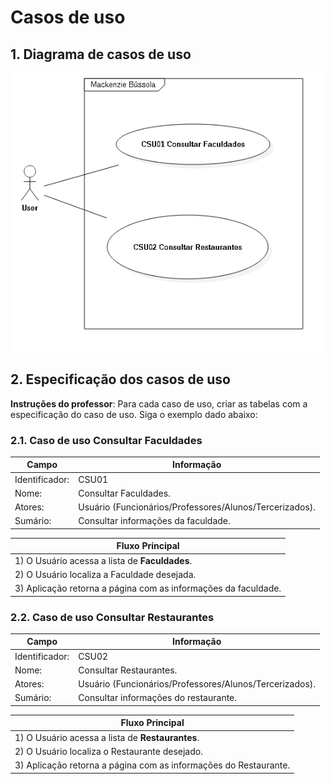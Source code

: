 # Casos de uso

## 1. Diagrama de casos de uso


![Diagrama dos casos de uso](UseCaseDiagram1.png)

## 2. Especificação dos casos de uso

**Instruções do professor**: Para cada caso de uso, criar as tabelas com a especificação do caso de uso. Siga o exemplo dado abaixo:

### 2.1. Caso de uso **Consultar Faculdades**

| Campo          | Informação        |
|---|---|
| Identificador: | CSU01              |
| Nome:          | Consultar Faculdades. |
| Atores:        | Usuário (Funcionários/Professores/Alunos/Tercerizados). |
| Sumário:       | Consultar informações da faculdade. |

| Fluxo Principal |
|---|
| 1) O Usuário acessa a lista de **Faculdades**. |
| 2) O Usuário localiza a Faculdade desejada.             |
| 3) Aplicação retorna a página com as informações da faculdade. |

### 2.2. Caso de uso **Consultar Restaurantes**

| Campo          | Informação        |
|---|---|
| Identificador: | CSU02              |
| Nome:          | Consultar Restaurantes. |
| Atores:        | Usuário (Funcionários/Professores/Alunos/Tercerizados). |
| Sumário:       | Consultar informações do restaurante. |

| Fluxo Principal |
|---|
| 1) O Usuário acessa a lista de **Restaurantes**. |
| 2) O Usuário localiza o Restaurante desejado.             |
| 3) Aplicação retorna a página com as informações do Restaurante. |



